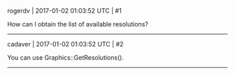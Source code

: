 rogerdv | 2017-01-02 01:03:52 UTC | #1

How can I obtain the list of available resolutions?

-------------------------

cadaver | 2017-01-02 01:03:52 UTC | #2

You can use Graphics::GetResolutions().

-------------------------

